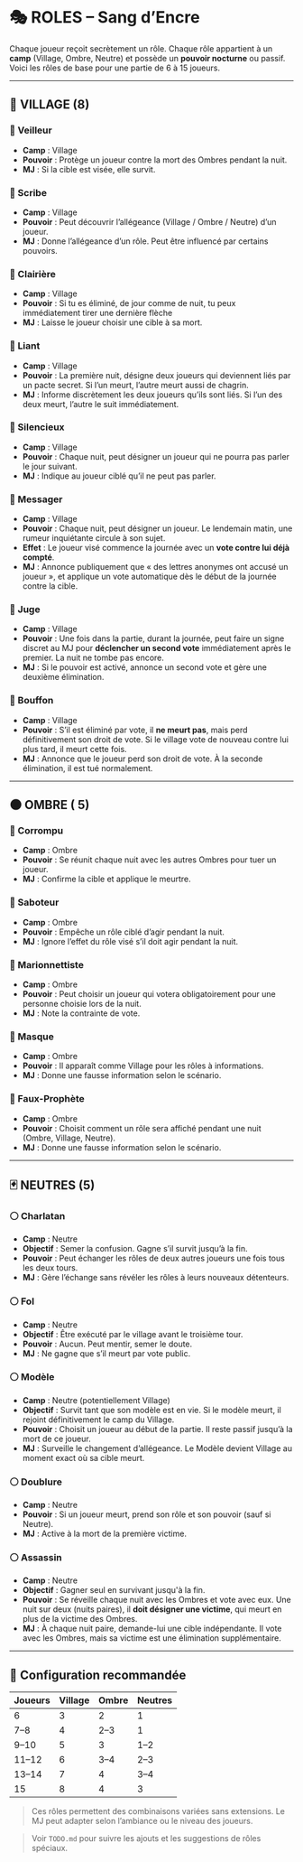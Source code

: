 # 🎭 ROLES – Sang d’Encre

Chaque joueur reçoit secrètement un rôle. Chaque rôle appartient à un **camp** (Village, Ombre, Neutre) et possède un **pouvoir nocturne** ou passif. Voici les rôles de base pour une partie de 6 à 15 joueurs.

---

## 🏡 VILLAGE (8)

### 🔹 Veilleur

* **Camp** : Village
* **Pouvoir** : Protège un joueur contre la mort des Ombres pendant la nuit.
* **MJ** : Si la cible est visée, elle survit.

### 🔹 Scribe

* **Camp** : Village
* **Pouvoir** : Peut découvrir l’allégeance (Village / Ombre / Neutre) d’un joueur.
* **MJ** : Donne l’allégeance d’un rôle. Peut être influencé par certains pouvoirs.

### 🔹 Clairière

* **Camp** : Village
* **Pouvoir** : Si tu es éliminé, de jour comme de nuit, tu peux immédiatement tirer une dernière flèche
* **MJ** : Laisse le joueur choisir une cible à sa mort.

### 🔹 Liant

* **Camp** : Village
* **Pouvoir** : La première nuit, désigne deux joueurs qui deviennent liés par un pacte secret. Si l’un meurt, l’autre meurt aussi de chagrin.
* **MJ** : Informe discrètement les deux joueurs qu’ils sont liés. Si l’un des deux meurt, l’autre le suit immédiatement.

### 🔹 Silencieux

* **Camp** : Village
* **Pouvoir** : Chaque nuit, peut désigner un joueur qui ne pourra pas parler le jour suivant.
* **MJ** : Indique au joueur ciblé qu’il ne peut pas parler.

### 🔹 Messager

* **Camp** : Village
* **Pouvoir** : Chaque nuit, peut désigner un joueur. Le lendemain matin, une rumeur inquiétante circule à son sujet.
* **Effet** : Le joueur visé commence la journée avec un **vote contre lui déjà compté**.
* **MJ** : Annonce publiquement que « des lettres anonymes ont accusé un joueur », et applique un vote automatique dès le début de la journée contre la cible.
 
### 🔹 Juge

* **Camp** : Village
* **Pouvoir** : Une fois dans la partie, durant la journée, peut faire un signe discret au MJ pour **déclencher un second vote** immédiatement après le premier. La nuit ne tombe pas encore.
* **MJ** : Si le pouvoir est activé, annonce un second vote et gère une deuxième élimination.

### 🔹 Bouffon

* **Camp** : Village
* **Pouvoir** : S’il est éliminé par vote, il **ne meurt pas**, mais perd définitivement son droit de vote. Si le village vote de nouveau contre lui plus tard, il meurt cette fois.
* **MJ** : Annonce que le joueur perd son droit de vote. À la seconde élimination, il est tué normalement.

---

## 🌑 OMBRE ( 5)

### 🔸 Corrompu

* **Camp** : Ombre
* **Pouvoir** : Se réunit chaque nuit avec les autres Ombres pour tuer un joueur.
* **MJ** : Confirme la cible et applique le meurtre.

### 🔸 Saboteur

* **Camp** : Ombre
* **Pouvoir** : Empêche un rôle ciblé d’agir pendant la nuit.
* **MJ** : Ignore l’effet du rôle visé s’il doit agir pendant la nuit.

### 🔸 Marionnettiste

* **Camp** : Ombre
* **Pouvoir** : Peut choisir un joueur qui votera obligatoirement pour une personne choisie lors de la nuit.
* **MJ** : Note la contrainte de vote.

### 🔸 Masque

* **Camp** : Ombre
* **Pouvoir** : Il apparaît comme Village pour les rôles à informations.
* **MJ** : Donne une fausse information selon le scénario.

### 🔸 Faux-Prophète

* **Camp** : Ombre
* **Pouvoir** : Choisit comment un rôle sera affiché pendant une nuit (Ombre, Village, Neutre).
* **MJ** : Donne une fausse information selon le scénario.

---

## 🃏 NEUTRES (5)

### ⚪ Charlatan

* **Camp** : Neutre
* **Objectif** : Semer la confusion. Gagne s’il survit jusqu’à la fin.
* **Pouvoir** : Peut échanger les rôles de deux autres joueurs une fois tous les deux tours.
* **MJ** : Gère l’échange sans révéler les rôles à leurs nouveaux détenteurs.

### ⚪ Fol

* **Camp** : Neutre
* **Objectif** : Être exécuté par le village avant le troisième tour.
* **Pouvoir** : Aucun. Peut mentir, semer le doute.
* **MJ** : Ne gagne que s’il meurt par vote public.

### ⚪ Modèle

* **Camp** : Neutre (potentiellement Village)
* **Objectif** : Survit tant que son modèle est en vie. Si le modèle meurt, il rejoint définitivement le camp du Village.
* **Pouvoir** : Choisit un joueur au début de la partie. Il reste passif jusqu’à la mort de ce joueur.
* **MJ** : Surveille le changement d’allégeance. Le Modèle devient Village au moment exact où sa cible meurt.

### ⚪ Doublure

* **Camp** : Neutre
* **Pouvoir** : Si un joueur meurt, prend son rôle et son pouvoir (sauf si Neutre).
* **MJ** : Active à la mort de la première victime.

### ⚪ Assassin

* **Camp** : Neutre
* **Objectif** : Gagner seul en survivant jusqu'à la fin.
* **Pouvoir** : Se réveille chaque nuit avec les Ombres et vote avec eux. Une nuit sur deux (nuits paires), il **doit désigner une victime**, qui meurt en plus de la victime des Ombres.
* **MJ** : À chaque nuit paire, demande-lui une cible indépendante. Il vote avec les Ombres, mais sa victime est une élimination supplémentaire.

---

## 🔢 Configuration recommandée

| Joueurs | Village | Ombre | Neutres |
| ------- | ------- | ----- | ------- |
| 6       | 3       | 2     | 1       |
| 7–8     | 4       | 2–3   | 1       |
| 9–10    | 5       | 3     | 1–2     |
| 11–12   | 6       | 3–4   | 2–3     |
| 13–14   | 7       | 4     | 3–4     |
| 15      | 8       | 4     | 3       |

> Ces rôles permettent des combinaisons variées sans extensions. Le MJ peut adapter selon l’ambiance ou le niveau des joueurs.

> Voir `TODO.md` pour suivre les ajouts et les suggestions de rôles spéciaux.
